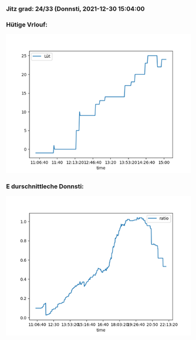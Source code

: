 ### Jitz grad: 24/33 (Donnsti, 2021-12-30 15:04:00

### Hütige Vrlouf:
![Graph](Today.png)

### E durschnittleche Donnsti:
![Graph](Donnsti.png)